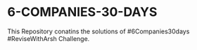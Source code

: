 # 6-COMPANIES-30-DAYS
This Repository conatins the solutions of #6Companies30days #ReviseWithArsh Challenge.
